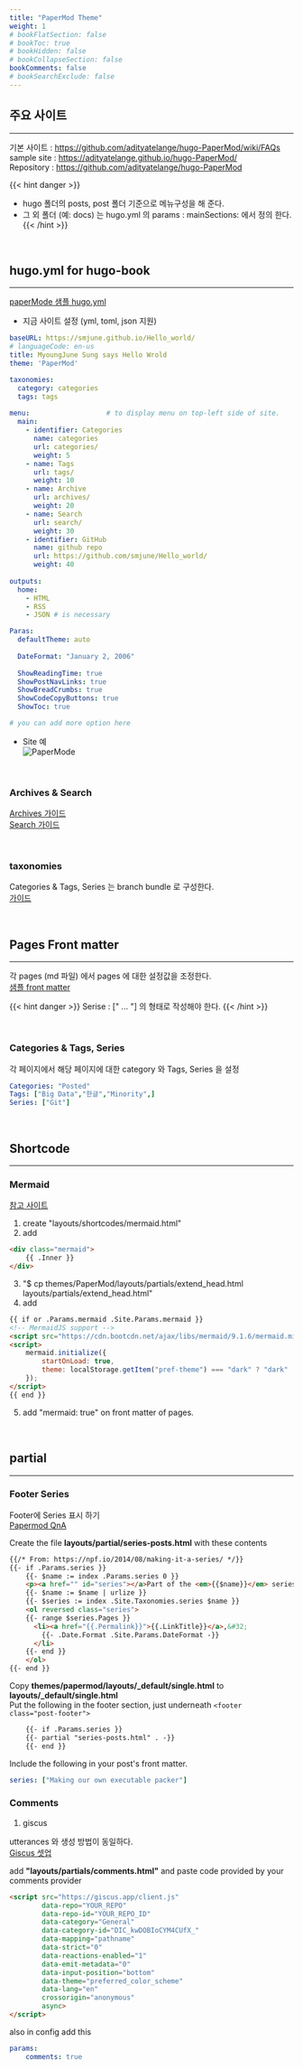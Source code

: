 ```yaml
---
title: "PaperMod Theme"
weight: 1
# bookFlatSection: false
# bookToc: true
# bookHidden: false
# bookCollapseSection: false
bookComments: false
# bookSearchExclude: false
---
```


## 주요 사이트 
---

기본 사이트 : <https://github.com/adityatelange/hugo-PaperMod/wiki/FAQs>  
sample site : <https://adityatelange.github.io/hugo-PaperMod/>  
Repository : <https://github.com/adityatelange/hugo-PaperMod>  

{{< hint danger >}}
* hugo 폴더의 posts, post 폴더 기준으로 메뉴구성을 해 준다. 
* 그 외 폴더 (예: docs) 는 hugo.yml 의 params : mainSections: 에서 정의 한다.
{{< /hint >}}

</br>

## hugo.yml for hugo-book
---  

[paperMode 샘플 hugo.yml](https://github.com/adityatelange/hugo-PaperMod/wiki/Installation#sample-configyml)

* 지금 사이트 설정 (yml, toml, json 지원)

```yaml
baseURL: https://smjune.github.io/Hello_world/
# languageCode: en-us
title: MyoungJune Sung says Hello Wrold
theme: 'PaperMod'

taxonomies:
  category: categories
  tags: tags
  
menu:                   # to display menu on top-left side of site.
  main:
    - identifier: Categories
      name: categories
      url: categories/
      weight: 5
    - name: Tags
      url: tags/
      weight: 10
    - name: Archive
      url: archives/
      weight: 20
    - name: Search
      url: search/
      weight: 30
    - identifier: GitHub
      name: github repo
      url: https://github.com/smjune/Hello_world/
      weight: 40
      
outputs:
  home:
    - HTML
    - RSS
    - JSON # is necessary

Paras:
  defaultTheme: auto 
  
  DateFormat: "January 2, 2006"
  
  ShowReadingTime: true
  ShowPostNavLinks: true
  ShowBreadCrumbs: true
  ShowCodeCopyButtons: true
  ShowToc: true

# you can add more option here   
```
* Site 예  
![PaperMode](PaperMod.png)

</br>

### Archives & Search  
[Archives 가이드](https://github.com/adityatelange/hugo-PaperMod/wiki/Features#archives-layout)  
[Search 가이드](https://github.com/adityatelange/hugo-PaperMod/wiki/Features#search-page)   

</br>

### taxonomies  
Categories & Tags, Series 는 branch bundle 로 구성한다.   
[가이드](https://gohugo.io/content-management/taxonomies/#default-taxonomies)

</br>

## Pages Front matter
---  

각 pages (md 파일) 에서 pages 에 대한 설정값을 조정한다.  
[샘플 front matter](https://github.com/adityatelange/hugo-PaperMod/wiki/Installation#sample-pagemd)

{{< hint danger >}}
Serise : [" ... "] 의 형태로 작성해야 한다. 
{{< /hint >}}

</br>

### Categories & Tags, Series
각 페이지에서 해당 페이지에 대한 category 와 Tags, Series 을 설정  

```yaml
Categories: "Posted"
Tags: ["Big Data","한글","Minority",]
Series: ["Git"]
``` 

</br>

## Shortcode
---

### Mermaid
[참고 사이트](https://github.com/adityatelange/hugo-PaperMod/discussions/853)
1. create "layouts/shortcodes/mermaid.html"
2. add 
```html 
<div class="mermaid">
    {{ .Inner }}
</div>
```
3. "$ cp themes/PaperMod/layouts/partials/extend_head.html layouts/partials/extend_head.html"
4. add
```html
{{ if or .Params.mermaid .Site.Params.mermaid }}
<!-- MermaidJS support -->
<script src="https://cdn.bootcdn.net/ajax/libs/mermaid/9.1.6/mermaid.min.js"></script>
<script>
    mermaid.initialize({
        startOnLoad: true,
        theme: localStorage.getItem("pref-theme") === "dark" ? "dark" : "forest" 
    });
</script>
{{ end }}
```
5. add "mermaid: true" on front matter of pages.

</br>

## partial
---  

### Footer Series

Footer에 Series 표시 하기  
[Papermod QnA](https://github.com/adityatelange/hugo-PaperMod/issues/464)

Create the file **layouts/partial/series-posts.html** with these contents

```html
{{/* From: https://npf.io/2014/08/making-it-a-series/ */}}
{{- if .Params.series }}
    {{- $name := index .Params.series 0 }}
    <p><a href="" id="series"></a>Part of the <em>{{$name}}</em> series:</p>
    {{- $name := $name | urlize }}
    {{- $series := index .Site.Taxonomies.series $name }}
    <ol reversed class="series">
    {{- range $series.Pages }}
      <li><a href="{{.Permalink}}">{{.LinkTitle}}</a>,&#32;
        {{- .Date.Format .Site.Params.DateFormat -}}
      </li>
    {{- end }}
    </ol>
{{- end }}
```
Copy **themes/papermod/layouts/_default/single.html** to **layouts/_default/single.html**  
Put the following in the footer section, just underneath ```<footer class="post-footer">```  
```html
    {{- if .Params.series }}
    {{- partial "series-posts.html" . -}}
    {{- end }}
```
Include the following in your post's front matter.  
```yaml
series: ["Making our own executable packer"]
```

### Comments

1. giscus 

utterances 와 생성 방법이 동일하다.  
[Giscus 셋업](https://giscus.app/)  

add **"layouts/partials/comments.html"** and paste code provided by your comments provider    
```html
<script src="https://giscus.app/client.js"
        data-repo="YOUR_REPO"
        data-repo-id="YOUR_REPO_ID"
        data-category="General"
        data-category-id="DIC_kwDOBIoCYM4CUfX_"
        data-mapping="pathname"
        data-strict="0"
        data-reactions-enabled="1"
        data-emit-metadata="0"
        data-input-position="bottom"
        data-theme="preferred_color_scheme"
        data-lang="en"
        crossorigin="anonymous"
        async>
</script>
``` 
also in config add this  
```yaml
params:
    comments: true
```


